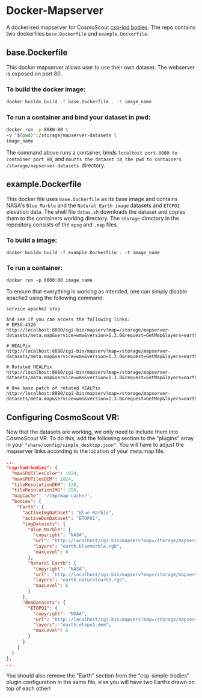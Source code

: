 # Docker-Mapserver

A dockerized mapserver for CosmoScout [csp-lod bodies](https://github.com/cosmoscout/cosmoscout-vr/tree/main/plugins/csp-lod-bodies#readme). The repo contains two dockerfiles `base.Dockerfile` and `example.Dockerfile`.

## base.Dockerfile
This docker mapserver allows user to use their own dataset. The webserver is exposed on port 80.


### To build the docker image:
```bash
docker buildx build -f base.Dockerfile . -t image_name
```
### To run a container and bind your dataset in pwd:

```bash
docker run -p 8080:80 \ 
-v "$(pwd)":/storage/mapserver-datasets \  
image_name
```
The command above runs a container, binds `localhost port 8080 to container port 80`, and `mounts the dataset in the pwd to containers  /storage/mapserver-datasets `directory.


## example.Dockerfile
This docker file uses `base.Dockerfile` as its base image and contains NASA's `Blue Marble` and the `Natural Earth image` datasets and `ETOPO1` elevation data. The shell file `datas.sh` downloads the dataset and copies them to the containers working directory. The `storage` directory in the repository consists of the `epsg` and `.map` files.


### To build a image:
``` console
docker buildx build -f example.Dockerfile . -t image_name
```
### To run a container:
``` console
docker run -p 8080:80 image_name
```
To ensure that everything is working as intended, one can simply disable apache2 using the following command:
``` console
service apache2 stop

And see if you can access the following links:
# EPSG:4326
http://localhost:8080/cgi-bin/mapserv?map=/storage/mapserver-datasets/meta.map&service=wms&version=1.3.0&request=GetMap&layers=earth.naturalearth.rgb&bbox=-90,-180,90,180&width=1600&height=800&crs=epsg:4326&format=pngRGB

# HEALPix
http://localhost:8080/cgi-bin/mapserv?map=/storage/mapserver-datasets/meta.map&service=wms&version=1.3.0&request=GetMap&layers=earth.naturalearth.rgb&bbox=-3.142,-1.571,3.142,1.571&width=1600&height=800&crs=epsg:900915&format=pngRGB

# Rotated HEALPix
http://localhost:8080/cgi-bin/mapserv?map=/storage/mapserver-datasets/meta.map&service=wms&version=1.3.0&request=GetMap&layers=earth.naturalearth.rgb&bbox=0,0,5,5&width=800&height=800&crs=epsg:900914&format=pngRGB

# One base patch of rotated HEALPix
http://localhost:8080/cgi-bin/mapserv?map=/storage/mapserver-datasets/meta.map&service=wms&version=1.3.0&request=GetMap&layers=earth.naturalearth.rgb&bbox=3,2,4,3&width=800&height=800&crs=epsg:900914&format=pngRGB
```
## Configuring CosmoScout VR:
Now that the datasets are working, we only need to include them into CosmoScout VR. To do this, add the following section to the "plugins" array in your `"share/config/simple_desktop.json"`. You will have to adjust the mapserver links according to the location of your meta.map file.
``` json
...
"csp-lod-bodies": {
  "maxGPUTilesColor": 1024,
  "maxGPUTilesDEM": 1024,
  "tileResolutionDEM": 128,
  "tileResolutionIMG": 256,
  "mapCache": "/tmp/map-cache/",
  "bodies": {
    "Earth": {
      "activeImgDataset": "Blue Marble",
      "activeDemDataset": "ETOPO1",
      "imgDatasets": {
        "Blue Marble": {
          "copyright": "NASA",
          "url": "http://localhost/cgi-bin/mapserv?map=/storage/mapserver-datasets/meta.map&service=wms",
          "layers": "earth.bluemarble.rgb",
          "maxLevel": 6
        },
        "Natural Earth": {
          "copyright": "NASA",
          "url": "http://localhost/cgi-bin/mapserv?map=/storage/mapserver-datasets/meta.map&service=wms",
          "layers": "earth.naturalearth.rgb",
          "maxLevel": 6
        }
      },
      "demDatasets": {
        "ETOPO1": {
          "copyright": "NOAA",
          "url": "http://localhost/cgi-bin/mapserv?map=/storage/mapserver-datasets/meta.map&service=wms",
          "layers": "earth.etopo1.dem",
          "maxLevel": 6
        }
      }
    }
  }
},
...
```
You should also remove the "Earth" section from the "csp-simple-bodies" plugin configuration in the same file, else you will have two Earths drawn on top of each other!

